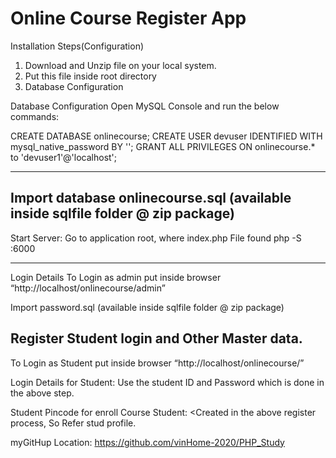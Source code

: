 # Online Course Register App

Installation Steps(Configuration)

1. Download and Unzip file on your local system.
2. Put this file inside root directory
3. Database Configuration

Database Configuration
Open MySQL Console and run the below commands:

CREATE DATABASE onlinecourse;
CREATE USER devuser IDENTIFIED WITH mysql_native_password BY '<Your Password>';
GRANT ALL PRIVILEGES ON onlinecourse.* to 'devuser1'@'localhost';

--------------------------------------------------------------------------------------------------

Import database onlinecourse.sql (available inside sqlfile folder @ zip package)
--------------------------------------------------------------------------------------------------

Start Server:
Go to application root, where index.php File found
php -S <your host>:6000

----------------------------------------------------------------------------------------------------
Login Details
To Login as admin put inside browser “http://localhost/onlinecourse/admin”

Import password.sql (available inside sqlfile folder @ zip package)

Register Student login and Other Master data.
----------------------------------------------------------------------------------------------------

To Login as Student put inside browser “http://localhost/onlinecourse/”

Login Details for Student: Use the student ID and Password which is done in the above step.

Student Pincode for enroll Course Student: <Created in the above register process, So Refer stud profile.

myGitHup Location:
https://github.com/vinHome-2020/PHP_Study
